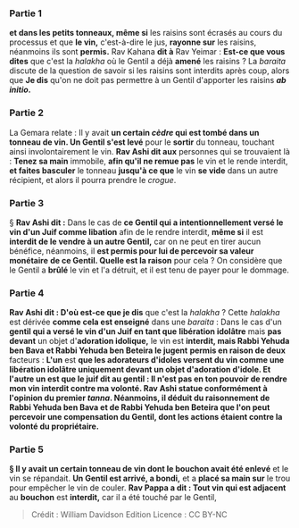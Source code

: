 
### Partie 1
<b>et dans les petits tonneaux, même si</b> les raisins sont écrasés au cours du processus et que <b>le vin,</b> c'est-à-dire le jus, <b>rayonne sur</b> les raisins, néanmoins ils sont <b>permis.</b> Rav Kahana <b>dit à</b> Rav Yeimar : <b>Est-ce que vous dites</b> que c'est la <i>halakha</i> où le Gentil a déjà <b>amené</b> les raisins ? La <i>baraita</i> discute de la question de savoir si les raisins sont interdits après coup, alors que <b>Je dis</b> qu'on ne doit pas permettre à un Gentil d'apporter les raisins <b><i>ab initio</i>.</b>

### Partie 2
La Gemara relate : Il y avait <b>un certain <i>cèdre</i> qui est tombé dans un tonneau de vin. Un Gentil s'est levé</b> pour le <b>sortir</b> du tonneau, touchant ainsi involontairement le vin. <b>Rav Ashi dit aux</b> personnes qui se trouvaient là : <b>Tenez sa main</b> immobile, <b>afin qu'il ne remue pas</b> le vin et le rende interdit, <b>et faites basculer</b> le tonneau <b>jusqu'à ce que</b> le vin <b>se vide</b> dans un autre récipient, et alors il pourra prendre le <i>crogue</i>.

### Partie 3
§ <b>Rav Ashi dit :</b> Dans le cas de <b>ce Gentil qui a intentionnellement versé le vin d'un Juif comme libation</b> afin de le rendre interdit, <b>même si</b> il est <b>interdit de le vendre à un autre Gentil,</b> car on ne peut en tirer aucun bénéfice, néanmoins, il <b>est permis pour lui de percevoir sa valeur monétaire</b> <b>de ce Gentil. Quelle est la raison</b> pour cela ? On considère que le Gentil a <b>brûlé</b> le vin et l'a détruit, et il est tenu de payer pour le dommage.

### Partie 4
<b>Rav Ashi dit : D'où est-ce que je dis</b> que c'est la <i>halakha</i> ? Cette <i>halakha</i> est dérivée <b>comme cela est enseigné</b> dans une <i>baraita</i> : Dans le cas d'un <b>gentil qui a versé le vin d'un Juif en tant que</b> <b>libération idolâtre</b> mais <b>pas devant</b> un objet d'<b>adoration idolique,</b> le vin est <b>interdit, mais Rabbi Yehuda ben Bava et Rabbi Yehuda ben Beteira le jugent</b> <b>permis en raison de deux</b> facteurs : <b>L'un</b> est <b>que les adorateurs d'idoles <b>versent du vin comme</b> une <b>libération idolâtre uniquement devant</b> un objet d'<b>adoration d'idole. Et</b> l'autre <b>un</b> est <b>que</b> le juif <b>dit au</b> gentil : Il n'est <b>pas en ton</b> pouvoir <b>de rendre mon vin interdit contre ma volonté.</b> Rav Ashi statue conformément à l'opinion du premier <i>tanna</i>. Néanmoins, il déduit du raisonnement de Rabbi Yehuda ben Bava et de Rabbi Yehuda ben Beteira que l'on peut percevoir une compensation du Gentil, dont les actions étaient contre la volonté du propriétaire.

### Partie 5
§ Il y avait <b>un certain tonneau de vin</b> dont le bouchon avait été enlevé</b> et le vin se répandait. <b>Un Gentil est arrivé, a bondi,</b> et a <b>placé sa main sur</b> le trou pour empêcher le vin de couler. <b>Rav Pappa a dit : Tout vin qui est adjacent</b> au <b>bouchon</b> est <b>interdit,</b> car il a été touché par le Gentil,

>Crédit : William Davidson Edition
>Licence : CC BY-NC